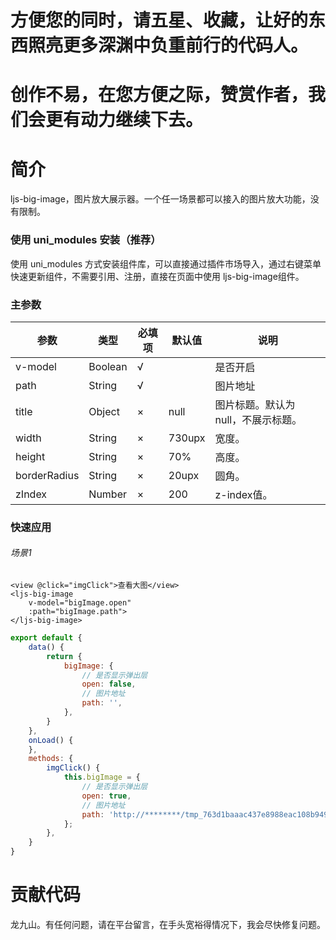 # 方便您的同时，请五星、收藏，让好的东西照亮更多深渊中负重前行的代码人。
# 创作不易，在您方便之际，赞赏作者，我们会更有动力继续下去。

# 简介
ljs-big-image，图片放大展示器。一个任一场景都可以接入的图片放大功能，没有限制。

### 使用 uni_modules 安装（推荐）
使用 uni_modules 方式安装组件库，可以直接通过插件市场导入，通过右键菜单快速更新组件，不需要引用、注册，直接在页面中使用 ljs-big-image组件。

### 主参数

 参数  | 类型| 必填项 | 默认值 | 说明
 ---- | ----- | ------ | ------  | ------ 
 v-model | Boolean | √ |  | 是否开启
 path | String | √ |  | 图片地址
 title | Object | × | null | 图片标题。默认为null，不展示标题。
 width | String | × | 730upx | 宽度。
 height | String | × | 70% | 高度。
 borderRadius | String | × | 20upx | 圆角。
 zIndex | Number | × | 200 | z-index值。

 
### 快速应用

###### 场景1
```vue
<view @click="imgClick">查看大图</view>
<ljs-big-image
	v-model="bigImage.open"
	:path="bigImage.path">
</ljs-big-image>
```
```js
export default {
	data() {
		return {
			bigImage: {
				// 是否显示弹出层
				open: false,
				// 图片地址
				path: '',
			},
		}
	},
	onLoad() {
	},
	methods: {
		imgClick() {
			this.bigImage = {
				// 是否显示弹出层
				open: true,
				// 图片地址
				path: 'http://********/tmp_763d1baaac437e8988eac108b949039e_20240819091929A014.jpg',
			};
		},
	}
}
```


# 贡献代码
龙九山。有任何问题，请在平台留言，在手头宽裕得情况下，我会尽快修复问题。